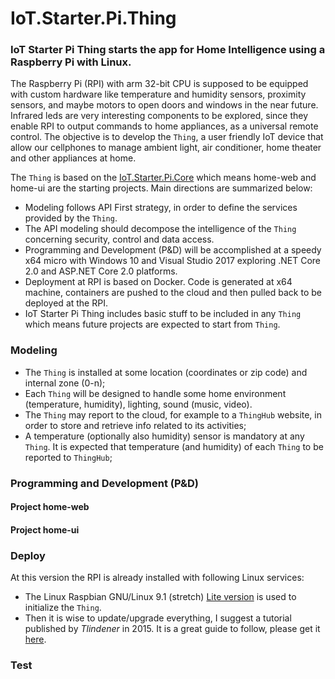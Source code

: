 # IoT.Starter.Pi.Thing		

### IoT Starter Pi Thing starts the app for Home Intelligence using a Raspberry Pi with Linux.

The Raspberry Pi (RPI) with arm 32-bit CPU is supposed to be equipped with custom hardware like temperature and humidity sensors, proximity sensors, and maybe motors to open doors and windows in the near future. Infrared leds are very interesting components to be explored, since they enable RPI to output commands to home appliances, as a universal remote control. The objective is to develop the `Thing`, a user friendly IoT device that allow our cellphones to manage ambient light, air conditioner, home theater and other appliances at home.

The `Thing` is based on the [IoT.Starter.Pi.Core](https://github.com/josemotta/IoT.Starter.Pi.Core "IoT.Starter.Pi.Core") which means home-web and home-ui are the starting projects. Main directions are summarized below:

- Modeling follows API First strategy, in order to define the services provided by the `Thing`.
- The API modeling should decompose the intelligence of the `Thing` concerning security, control and data access.
- Programming and Development (P&D) will be accomplished at a speedy x64 micro with Windows 10 and Visual Studio 2017 exploring .NET Core 2.0 and ASP.NET Core 2.0 platforms.
- Deployment at RPI is based on Docker. Code is generated at x64 machine,  containers are pushed to the cloud and then pulled back to be deployed at the RPI.
- IoT Starter Pi Thing includes basic stuff to be included in any `Thing` which means future projects are expected to start from `Thing`.

### Modeling

- The `Thing` is installed at some location (coordinates or zip code) and internal zone (0-n);
- Each `Thing` will be designed to handle some home environment (temperature, humidity), lighting, sound (music, video).
- The `Thing` may report to the cloud, for example to a `ThingHub` website, in order to store and retrieve info related to its activities;
- A temperature (optionally also humidity) sensor is mandatory at any `Thing`. It is expected that temperature (and humidity)  of each `Thing` to be reported to `ThingHub`;

### Programming and Development (P&D)

#### Project home-web

#### Project home-ui

### Deploy

At this version the RPI is already installed with following Linux services: 

- The Linux Raspbian GNU/Linux 9.1 (stretch) [Lite version](https://www.raspberrypi.org/downloads/raspbian/) is used to initialize the `Thing`. 
- Then it is wise to update/upgrade everything, I suggest a tutorial published by *Tlindener* in 2015. It is a great guide to follow, please get it [here](http://thinghub.net/blog/2015/08/31/setup-raspberrypi-with-minified-raspbian-minibian/).

### Test


